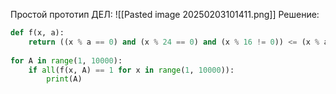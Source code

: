 Простой прототип ДЕЛ:
![[Pasted image 20250203101411.png]]
Решение:
```Python
def f(x, a):  
    return ((x % a == 0) and (x % 24 == 0) and (x % 16 != 0)) <= (x % a != 0)  
  
for A in range(1, 10000):  
    if all(f(x, A) == 1 for x in range(1, 10000)):  
        print(A)
```
